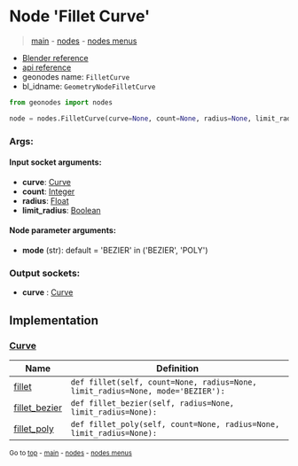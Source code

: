 # Node 'Fillet Curve'

> [main](../structure.md) - [nodes](nodes.md) - [nodes menus](nodes_menus.md)

- [Blender reference](https://docs.blender.org/manual/en/latest/modeling/geometry_nodes/curve/fillet_curve.html)
- [api reference](https://docs.blender.org/api/current/bpy.types.GeometryNodeFilletCurve.html)
- geonodes name: `FilletCurve`
- bl_idname: `GeometryNodeFilletCurve`

```python
from geonodes import nodes

node = nodes.FilletCurve(curve=None, count=None, radius=None, limit_radius=None, mode='BEZIER')
```

### Args:

#### Input socket arguments:

- **curve**: [Curve](Curve.md)
- **count**: [Integer](Integer.md)
- **radius**: [Float](Float.md)
- **limit_radius**: [Boolean](Boolean.md)

#### Node parameter arguments:

- **mode** (str): default = 'BEZIER' in ('BEZIER', 'POLY')

### Output sockets:

- **curve** : [Curve](Curve.md)

## Implementation

### [Curve](Curve.md)

| Name | Definition |
|------|------------|
 | [fillet](Curve.md#fillet) | `def fillet(self, count=None, radius=None, limit_radius=None, mode='BEZIER'):` |
 | [fillet_bezier](Curve.md#fillet_bezier) | `def fillet_bezier(self, radius=None, limit_radius=None):` |
 | [fillet_poly](Curve.md#fillet_poly) | `def fillet_poly(self, count=None, radius=None, limit_radius=None):` |

<sub>Go to [top](#node-Fillet-Curve) - [main](../structure.md) - [nodes](nodes.md) - [nodes menus](nodes_menus.md)</sub>

